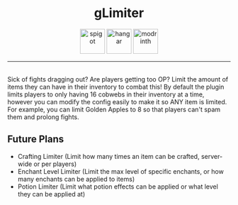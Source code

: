 <h1 align="center">gLimiter</h1>
<p align="center">
  <a href="https://www.spigotmc.org/resources/glimiter.121871/"><img alt="spigot" height="56" src="https://cdn.jsdelivr.net/npm/@intergrav/devins-badges@3/assets/cozy/supported/spigot_vector.svg"></a>
  <a href="https://hangar.papermc.io/gengar/gLimiter"><img alt="hangar" height="56" src="https://cdn.jsdelivr.net/npm/@intergrav/devins-badges@3/assets/cozy/available/hangar_vector.svg"></a>
  <a href="https://modrinth.com/project/glimiter"><img alt="modrinth" height="56" src="https://cdn.jsdelivr.net/npm/@intergrav/devins-badges@3/assets/cozy/available/modrinth_vector.svg"></a>
</p>
<hr>
<br />
Sick of fights dragging out? Are players getting too OP? Limit the amount of items they can have in their inventory to combat this! 
By default the plugin limits players to only having 16 cobwebs in their inventory at a time, however you can modify the config easily to make it so ANY item is limited. For example, you can limit Golden Apples to 8 so that players can't spam them and prolong fights.

## Future Plans
- Crafting Limiter (Limit how many times an item can be crafted, server-wide or per players)
- Enchant Level Limiter (Limit the max level of specific enchants, or how many enchants can be applied to items)
- Potion Limiter (Limit what potion effects can be applied or what level they can be applied at)
